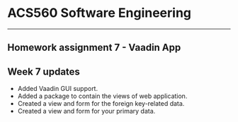 # ACS560 Software Engineering
----

## Homework assignment 7 - Vaadin App

## Week 7 updates
* Added Vaadin GUI support.
* Added a package to contain the views of web application.
* Created a view and form for the foreign key-related data. 
* Created a view and form for your primary data.


